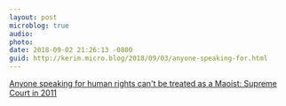 ```yaml
---
layout: post
microblog: true
audio: 
photo: 
date: 2018-09-02 21:26:13 -0800
guid: http://kerim.micro.blog/2018/09/03/anyone-speaking-for.html
---
```

[Anyone speaking for human rights can't be treated as a Maoist: Supreme Court in 2011](https://economictimes.indiatimes.com/news/politics-and-nation/anyone-speaking-for-human-rights-cant-be-treated-as-a-maoist-supreme-court-8-years-ago/articleshow/65650827.cms) 
